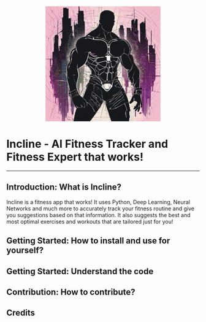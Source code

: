 <div align="center"><img width="300" height="300" src="logo.png" /></div>

# Incline - AI Fitness Tracker and Fitness Expert that works!

---

## Introduction: What is Incline?

Incline is a fitness app that works! It uses Python, Deep Learning, Neural Networks and much more to accurately track your fitness routine and give you suggestions based on that information. It also suggests the best and most optimal exercises and workouts that are tailored just for you!

## Getting Started: How to install and use for yourself?

## Getting Started: Understand the code

## Contribution: How to contribute?

## Credits
